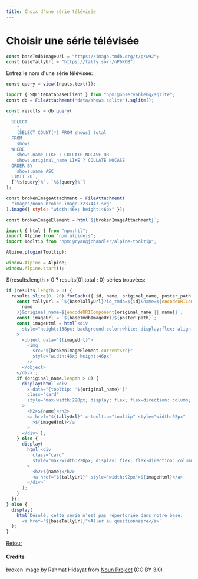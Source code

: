 ```yaml
---
title: Choix d'une série télévisée
---
```


# Choisir une série télévisée

```js
const baseTmdbImageUrl = "https://image.tmdb.org/t/p/w92";
const baseTallyUrl = "https://tally.so/r/nP6KOB";
```

Entrez le nom d'une série télévisée:

```js
const query = view(Inputs.text());
```

```js
import { SQLiteDatabaseClient } from "npm:@observablehq/sqlite";
const db = FileAttachment("data/shows.sqlite").sqlite();
```

```js
const results = db.query(
  `
  SELECT
    *,
    (SELECT COUNT(*) FROM shows) total
  FROM
    shows
  WHERE
    shows.name LIKE ? COLLATE NOCASE OR
    shows.original_name LIKE ? COLLATE NOCASE
  ORDER BY
    shows.name ASC
  LIMIT 20`,
  [`%${query}%`, `%${query}%`]
);
```

```js
const brokenImageAttachment = FileAttachment(
  "images/noun-broken-image-3237447.svg"
).image({ style: "width:46x; height:46px" });
```

```js
const brokenImageElement = html`${brokenImageAttachment}`;
```

```js
import { html } from "npm:htl";
import Alpine from "npm:alpinejs";
import Tooltip from "npm:@ryangjchandler/alpine-tooltip";

Alpine.plugin(Tooltip);

window.Alpine = Alpine;
window.Alpine.start();
```

${results.length > 0 ? results[0].total : 0} séries trouvées:

```js
if (results.length > 0) {
  results.slice(0, 20).forEach(({ id, name, original_name, poster_path }) => {
    const tallyUrl = `${baseTallyUrl}?id_tmdb=${id}&name=${encodeURIComponent(
      name
    )}&original_name=${encodeURIComponent(original_name || name)}`;
    const imageUrl = `${baseTmdbImageUrl}${poster_path}`;
    const imageHtml = html`<div
      style="height:138px; background-color:white; display:flex; align-items:center; justify-content: center;"
    >
      <object data="${imageUrl}">
        <img
          src="${brokenImageElement.currentSrc}"
          style="width:46x; height:46px"
        />
      </object>
    </div>`;
    if (original_name.length > 0) {
      display(html`<div
        x-data="{tooltip: '${original_name}'}"
        class="card"
        style="max-width:220px; display: flex; flex-direction: column; align-items: center; justify-content: center;"
      >
        <h2>${name}</h2>
        <a href="${tallyUrl}" x-tooltip="tooltip" style="width:92px"
          >${imageHtml}</a
        >
      </div>`);
    } else {
      display(
        html`<div
          class="card"
          style="max-width:220px; display: flex; flex-direction: column; align-items: center; justify-content: center;"
        >
          <h2>${name}</h2>
          <a href="${tallyUrl}" style="width:92px">${imageHtml}</a>
        </div>`
      );
    }
  });
} else {
  display(
    html`Désolé, cette série n'est pas répertoriée dans notre base.
      <a href="${baseTallyUrl}">Aller au questionnaire</a>`
  );
}
```

</div>

<a href="./">Retour</a>

#### Crédits

broken image by Rahmat Hidayat from <a href="https://thenounproject.com/browse/icons/term/broken-image/" target="_blank" title="broken image Icons">Noun Project</a> (CC BY 3.0)
